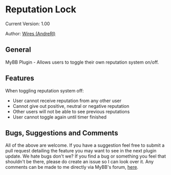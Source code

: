 Reputation Lock
================

Current Version: 1.00

Author: [Wires (AndreRl)](https://oseax.com)

General
-----------

MyBB Plugin - Allows users to toggle their own reputation system on/off.

Features
-----------
When toggling reputation system off:

+ User cannot receive reputation from any other user
+ Cannot give out positive, neutral or negative reputation
+ Other users will not be able to see previous reputations
+ User cannot toggle again until timer finished

Bugs, Suggestions and Comments
-----------
All of the above are welcome. If you have a suggestion feel free to submit a pull request detailing the feature you may want to see in the next plugin update. We hate bugs don't we? If you find a bug or something you feel that shouldn't be there, please do create an issue so I can look over it. Any comments can be made to me directly via MyBB's forum, [here](https://community.mybb.com/user-87056.html).
